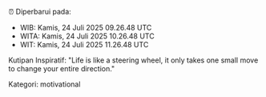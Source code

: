 ⏰ Diperbarui pada:
- WIB: Kamis, 24 Juli 2025 09.26.48 UTC
- WITA: Kamis, 24 Juli 2025 10.26.48 UTC
- WIT: Kamis, 24 Juli 2025 11.26.48 UTC

Kutipan Inspiratif:
"Life is like a steering wheel, it only takes one small move to change your entire direction."


Kategori: motivational

